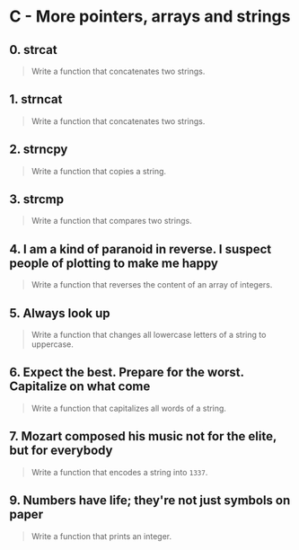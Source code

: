 # C - More pointers, arrays and strings

## 0. strcat
> Write a function that concatenates two strings.

## 1. strncat
> Write a function that concatenates two strings.

## 2. strncpy
> Write a function that copies a string.

## 3. strcmp
> Write a function that compares two strings.

## 4. I am a kind of paranoid in reverse. I suspect people of plotting to make me happy
> Write a function that reverses the content of an array of integers.

## 5. Always look up
> Write a function that changes all lowercase letters of a string to uppercase.

## 6. Expect the best. Prepare for the worst. Capitalize on what come
> Write a function that capitalizes all words of a string.

## 7. Mozart composed his music not for the elite, but for everybody
> Write a function that encodes a string into `1337`.


## 9. Numbers have life; they're not just symbols on paper
> Write a function that prints an integer.
